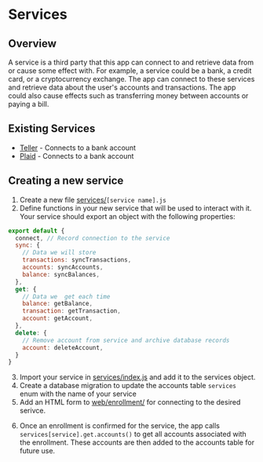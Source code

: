 # Services

## Overview
A service is a third party that this app can connect to and retrieve data from or cause some effect with. For example, a service could be a bank, a credit card, or a cryptocurrency exchange. The app can connect to these services and retrieve data about the user's accounts and transactions. The app could also cause effects such as transferring money between accounts or paying a bill.

## Existing Services
  - [Teller](https://teller.io) - Connects to a bank account
  - [Plaid](https://plaid.com) - Connects to a bank account


## Creating a new service
 1. Create a new file [services/](../services)`[service name].js`
 2. Define functions in your new service that will be used to interact with it. Your service should export an object with the following properties:
  ```javascript
  export default {
    connect, // Record connection to the service
    sync: {
      // Data we will store
      transactions: syncTransactions,
      accounts: syncAccounts,
      balance: syncBalances,
    },
    get: {
      // Data we  get each time
      balance: getBalance,
      transaction: getTransaction,
      account: getAccount,
    },
    delete: {
      // Remove account from service and archive database records
      account: deleteAccount,
    }
  }
  ```
 3. Import your service in [services/index.js](../services/index.js) and add it to the services object.
 4. Create a database migration to update the accounts table `services` enum with the name of your service
 5. Add an HTML form to [web/enrollment/](../web/enrollment/) for connecting to the desired serivce.
 <!-- and add a button to [web/index.html](../web/index.html) to open the form. 
    - On submit, your form should make a POST request to `/services/enrollment` with the following body:
    ```javascript
    {
      service: 'teller',
      environment: 'sandbox|development|production',
      enrollment: {
        accessToken: '<The token provided by the service to access the enrolled account>',
      },
    }
    ```
    and have some way of getting back to the main page. -->
 6. Once an enrollment is confirmed for the service, the app calls `services[service].get.accounts()` to get all accounts associated with the enrollment. These accounts are then added to the accounts table for future use.